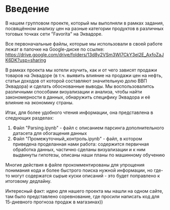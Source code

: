 # Введение
В нашем групповом проекте, который мы выполняли в рамках задания, посвящённом анализу цен на разные категории продуктов в различных тоговых точках сети "Favorita" на Эквадоре.

Все первоначальные файлы, которые мы использовали в своей работе лежат в папочке на Google-диске по ссылке: https://drive.google.com/drive/folders/13d8y2VSm3WI7CkY3el2E_AxfoZaJK6DK?usp=sharing

В рамках проекта мы хотели изучить, как и от чего зависят продажи товаров на Эквадоре (в т.ч. выявить влияние на продажи цен на нефть, статьи доходов от которой составляют значительную долю ВВП Эквадора) и сделать обоснованные выводы.
Мы воспользовалитсь различными способами визуализации и анализа, чтобы найти закономерности в данных, обнаружить специфику Эквадора и её влияние на экономику страны.

Итак, для более удобного чтения информации, она представлена в следующих разделах:

1. Файл "Parsing.ipynb" - файл с описанием парсинга дополнительного датасета для обогащения данных
2. Файл "Промежуточный_контроль.ipynb" - файл, в котором приведена проделанная нами работа: содержится первичная обработка данных, частично сделаны визуализации и к ним выдвинуты гипотезы, описаны наши планы по машинному обучению

Многие действия в файле прокомментированы для упрощения понимания кода и более быстрого поиска нужной информации, но где-то могут содержатся сырые куски описаний - это будет поправлено к итоговому дедлайну.

Интересный факт: идею для нашего проекта мы нашли на одном сайте, там было представлено соревнование, где просили написать код для 15-дневного прогноза продаж в магазинах))
